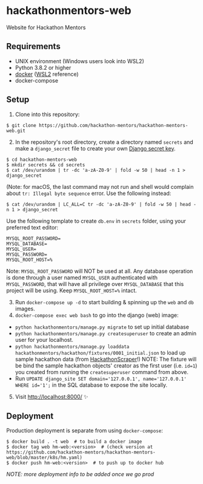 # hackathonmentors-web

Website for Hackathon Mentors

## Requirements

- UNIX environment (Windows users look into WSL2)
- Python 3.8.2 or higher
- [docker](https://www.docker.com/get-started) ([WSL2](https://docs.docker.com/docker-for-windows/wsl/) reference)
- docker-compose

## Setup

1. Clone into this repository:
  ```shell
  $ git clone https://github.com/hackathon-mentors/hackathon-mentors-web.git
  ```

2. In the repository's root directory, create a directory named `secrets` and make a `django_secret` file to create your own [Django secret key](https://docs.djangoproject.com/en/3.0/ref/settings/#secret-key).

  ```shell
  $ cd hackathon-mentors-web 
  $ mkdir secrets && cd secrets
  $ cat /dev/urandom | tr -dc 'a-zA-Z0-9' | fold -w 50 | head -n 1 > django_secret
  ```

  (Note: for macOS, the last command may not run and shell would complain about `tr: Illegal byte sequence` error. Use the following instead:


  ```shell
  $ cat /dev/urandom | LC_ALL=C tr -dc 'a-zA-Z0-9' | fold -w 50 | head -n 1 > django_secret
  ```

  Use the following template to create `db.env` in `secrets` folder, using your preferred text editor:

  ```shell
  MYSQL_ROOT_PASSWORD=
  MYSQL_DATABASE=
  MYSQL_USER=
  MYSQL_PASSWORD=
  MYSQL_ROOT_HOST=%
  ```

  Note: `MYSQL_ROOT_PASSWORD` will NOT be used at all. Any database operation is done through a user named `MYSQL_USER` authenticated with `MYSQL_PASSWORD`, that will have all privilege over `MYSQL_DATABASE` that this project will be using. Keep `MYSQL_ROOT_HOST=%` intact.

3. Run `docker-compose up -d` to start building & spinning up the `web` and `db` images.
4. `docker-compose exec web bash` to go into the django (web) image:
  - `python hackathonmentors/manage.py migrate` to set up initial database
  - `python hackathonmentors/manage.py createsuperuser` to create an admin user for your localhost.
  - `python hackathonmentors/manage.py loaddata hackathonmentors/hackathon/fixtures/0001_initial.json` to load up sample hackathon data (from [HackathonScraper](https://github.com/hackathon-mentors/HackathonScraper)!)
     NOTE: The fixture will be bind the sample hackathon objects' creator as the first user (i.e. `id=1`) you created from running the `createsuperuser` command from above.
  - Run `UPDATE django_site SET domain='127.0.0.1', name='127.0.0.1' WHERE id='1';` in the SQL database to expose the site locally.
5. Visit [http://localhost:8000/](http://localhost:8000/) :sparkles:

## Deployment

Production deployment is separate from using `docker-compose`:

```shell
$ docker build . -t web  # to build a docker image
$ docker tag web hm-web:<version>  # (check version at https://github.com/hackathon-mentors/hackathon-mentors-web/blob/master/k8s/hm.yaml)
$ docker push hm-web:<version>  # to push up to docker hub
```

_NOTE: more deployment info to be added once we go prod_

